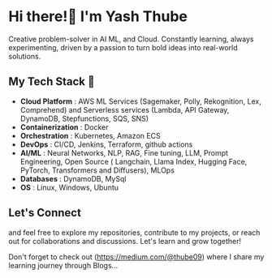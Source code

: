 # Hi there!👋 I'm Yash Thube


Creative problem-solver in AI ML, and Cloud. Constantly learning, always experimenting, driven by a passion to turn bold ideas into real-world solutions. 

## My Tech Stack 🤖

- **Cloud Platform**   : AWS ML Services (Sagemaker, Polly, Rekognition, Lex, Comprehend) and Serverless services (Lambda, API Gateway, DynamoDB, Stepfunctions, SQS, SNS)
- **Containerization** : Docker
- **Orchestration**    : Kubernetes, Amazon ECS
- **DevOps**           : CI/CD, Jenkins, Terraform, github actions
- **AI/ML**            : Neural Networks, NLP, RAG, Fine tuning, LLM, Prompt Engineering, Open Source ( Langchain, Llama Index, Hugging Face, PyTorch, Transformers and Diffusers), MLOps
- **Databases**        : DynamoDB, MySql
- **OS**               : Linux, Windows, Ubuntu


## Let's Connect
and feel free to explore my repositories, contribute to my projects, or reach out for collaborations and discussions. Let's learn and grow together!

Don't forget to check out (https://medium.com/@thube09) where I share my learning journey through Blogs...



